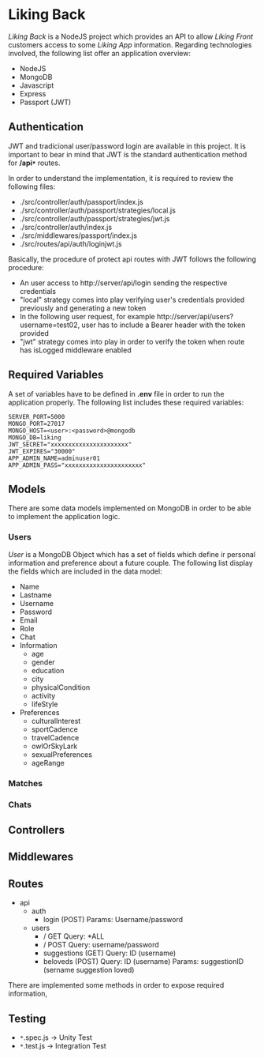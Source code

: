 # Liking Back

_Liking Back_ is a NodeJS project which provides an API to allow _Liking Front_ customers access to some _Liking App_ information. Regarding technologies involved, the following list offer an application overview:

-   NodeJS
-   MongoDB
-   Javascript
-   Express
-   Passport (JWT)

## Authentication

JWT and tradicional user/password login are available in this project. It is important to bear in mind that JWT is the standard authentication method for **/api`*`** routes.

In order to understand the implementation, it is required to review the following files:

-   ./src/controller/auth/passport/index.js
-   ./src/controller/auth/passport/strategies/local.js
-   ./src/controller/auth/passport/strategies/jwt.js
-   ./src/controller/auth/index.js
-   ./src/middlewares/passport/index.js
-   ./src/routes/api/auth/loginjwt.js

Basically, the procedure of protect api routes with JWT follows the following procedure:

-   An user access to http://server/api/login sending the respective credentials
-   "local" strategy comes into play verifying user's credentials provided previously and generating a new token
-   In the following user request, for example http://server/api/users?username=test02, user has to include a Bearer header with the token provided
-   "jwt" strategy comes into play in order to verify the token when route has isLogged middleware enabled

## Required Variables

A set of variables have to be defined in **.env** file in order to run the application properly. The following list includes these required variables:

```
SERVER_PORT=5000
MONGO_PORT=27017
MONGO_HOST=<user>:<password>@mongodb
MONGO_DB=liking
JWT_SECRET="xxxxxxxxxxxxxxxxxxxxxx"
JWT_EXPIRES="30000"
APP_ADMIN_NAME=adminuser01
APP_ADMIN_PASS="xxxxxxxxxxxxxxxxxxxxxx"
```

## Models

There are some data models implemented on MongoDB in order to be able to implement the application logic.

### Users

_User_ is a MongoDB Object which has a set of fields which define ir personal information and preference about a future couple. The following list display the fields which are included in the data model:

-   Name
-   Lastname
-   Username
-   Password
-   Email
-   Role
-   Chat
-   Information
    -   age
    -   gender
    -   education
    -   city
    -   physicalCondition
    -   activity
    -   lifeStyle
-   Preferences
    -   culturalInterest
    -   sportCadence
    -   travelCadence
    -   owlOrSkyLark
    -   sexualPreferences
    -   ageRange

### Matches

### Chats

## Controllers

## Middlewares

## Routes

-   api
    -   auth
        -   login (POST) Params: Username/password
    -   users
        -   / GET Query: \*ALL
        -   / POST Query: username/password
        -   suggestions (GET) Query: ID (username)
        -   beloveds (POST) Query: ID (username) Params: suggestionID (sername suggestion loved)

There are implemented some methods in order to expose required information,

## Testing

-   `*`.spec.js -> Unity Test
-   `*`.test.js -> Integration Test
